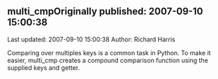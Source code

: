 ## multi_cmpOriginally published: 2007-09-10 15:00:38 
Last updated: 2007-09-10 15:00:38 
Author: Richard Harris 
 
Comparing over multiples keys is a common task in Python. To make it easier, multi_cmp creates a compound comparison function using the supplied keys and getter.